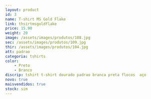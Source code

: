 ```yaml
---
layout: product
id: 3
name: T-shirt MS Gold Flake 
link: thsirtmsgoldflake
price: 15.90
weight: 20
image: /assets/images/produtos/108.jpg
sec: /assets/images/produtos/109.jpg
thir: /assets/images/produtos/104.jpg
att: padrao
categoria: tshirts
color:
    - Preto
    - Branco
discrip: tshirt t-shirt dourado padrao branca preta flocos  aço
novo: true
maisvendidos: true
stock: sim
---
```

